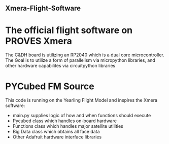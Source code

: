 ## Xmera-Flight-Software
# The official flight software on PROVES Xmera
The C&DH board is utilizing an RP2040 which is a dual core microcontroller. The Goal is to utilize a form of parallelism via micropython libraries, and other hardware capabilites via circuitpython libraries

# PYCubed FM Source
This code is running on the Yearling Flight Model and inspires the Xmera software:
  * main.py supplies logic of how and when functions should execute
  * Pycubed class which handles on-board hardware
  * Functions class which handles major satellite utilities
  * Big Data class which obtains all face data
  * Other Adafruit hardware interface libraries
